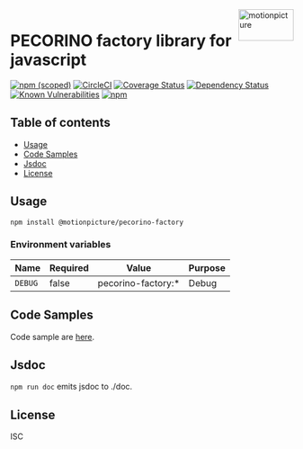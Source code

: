 <img src="https://motionpicture.jp/images/common/logo_01.svg" alt="motionpicture" title="motionpicture" align="right" height="56" width="98"/>

# PECORINO factory library for javascript

[![npm (scoped)](https://img.shields.io/npm/v/@motionpicture/pecorino-factory.svg)](https://www.npmjs.com/package/@motionpicture/pecorino-factory)
[![CircleCI](https://circleci.com/gh/motionpicture/pecorino-factory.svg?style=shield)](https://circleci.com/gh/motionpicture/pecorino-factory)
[![Coverage Status](https://coveralls.io/repos/github/motionpicture/pecorino-factory/badge.svg?branch=master)](https://coveralls.io/github/motionpicture/pecorino-factory?branch=master)
[![Dependency Status](https://img.shields.io/david/motionpicture/pecorino-factory.svg)](https://david-dm.org/motionpicture/pecorino-factory)
[![Known Vulnerabilities](https://snyk.io/test/github/motionpicture/pecorino-factory/badge.svg)](https://snyk.io/test/github/motionpicture/pecorino-factory)
[![npm](https://img.shields.io/npm/dm/@motionpicture/pecorino-factory.svg)](https://nodei.co/npm/@motionpicture/pecorino-factory/)

## Table of contents

* [Usage](#usage)
* [Code Samples](#code-samples)
* [Jsdoc](#jsdoc)
* [License](#license)

## Usage

```shell
npm install @motionpicture/pecorino-factory
```

### Environment variables

| Name    | Required | Value              | Purpose |
|---------|----------|--------------------|---------|
| `DEBUG` | false    | pecorino-factory:* | Debug   |

## Code Samples

Code sample are [here](https://github.com/motionpicture/pecorino-factory/tree/master/example).

## Jsdoc

`npm run doc` emits jsdoc to ./doc.

## License

ISC
